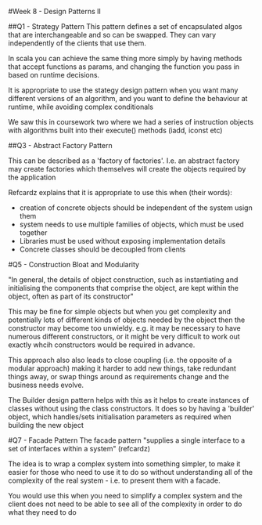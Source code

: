 #Week 8 - Design Patterns II

##Q1 - Strategy Pattern
This pattern defines a set of encapsulated algos that are interchangeable and so can be swapped.  They can vary independently of the clients that use them.

In scala you can achieve the same thing more simply by having methods that accept functions as params, and changing the function
 you pass in based on runtime decisions.

It is appropriate to use the stategy design pattern when you want many different versions of an algorithm, and you want to define the behaviour at runtime, while avoiding complex conditionals

We saw this in coursework two where we had a series of instruction objects with algorithms built into their execute() methods (iadd, iconst etc)


##Q3 - Abstract Factory Pattern

This can be described as a 'factory of factories'.  I.e. an abstract factory may create factories which themselves will create the objects required by the application

Refcardz explains that it is appropriate to use this when (their words):
 - creation of concrete objects should be independent of the system usign them
 - system needs to use multiple families of objects, which must be used together
 - Libraries must be used without exposing implementation details
 - Concrete classes should be decoupled from clients

#Q5 - Construction Bloat and Modularity

"In general, the details of object construction, such as instantiating and initialising the components that comprise the object,
are kept within the object, often as part of its constructor"

This may be fine for simple objects but when you get complexity and potentially lots of different kinds of objects needed by the object
then the constructor may become too unwieldy.  e.g. it may be necessary to have numerous different constructors, or it might be very difficult
to work out exactly whcih constructors would be required in advance.

This approach also also leads to close coupling (i.e. the opposite of a modular approach) making it harder to add new things,
take redundant things away, or swap things around as requirements change and the business needs evolve.

The Builder design pattern helps with this as it helps to create instances of classes without using the class constructors.
It does so by having a 'builder' object, which handles/sets initialisation parameters as required when building the new object

#Q7 - Facade Pattern
The facade pattern "supplies a single interface to a set of interfaces within a system" (refcardz)

The idea is to wrap a complex system into something simpler, to make it easier for those who need to use it to do so
 without understanding all of the complexity of the real system - i.e. to present them with a facade.

You would use this when you need to simplify a complex system and the client does not need to be able to see all
of the complexity in order to do what they need to do
